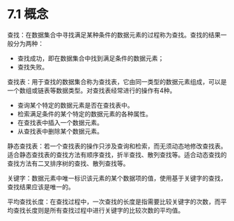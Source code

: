# 7.1 概念

查找：在数据集合中寻找满足某种条件的数据元素的过程称为查找。查找的结果一般分为两种：

* 查找成功，即在数据集合中找到满足条件的数据元素；
* 查找失败。

查找表：用于查找的数据集合称为查找表，它由同一类型的数据元素组成，可以是一个数组或链表等数据类型。对查找表经常进行的操作有4种。

* 查询某个特定的数据元素是否在查找表中。
* 检索满足条件的某个特定的数据元素的各种属性。
* 在查找表中插入一个数据元素。
* 从查找表中删除某个数据元素。

静态查找表：若一个查找表的操作只涉及查询和检索，而无须动态地修改查找表。适合静态查找表的查找方法有顺序查找，折半查找、散列查找等。适合动态查找的查找方法有二叉排序树的查找、散列查找等。

关键字：数据元素中唯一标识该元素的某个数据项的值，使用基于关键字的查找，查找结果应该是唯一的。

平均查找长度：在查找过程中，一次查找的长度是指需要比较关键字的次数，而平均查找长度则是所有查找过程中进行关键字的比较次数的平均值。


